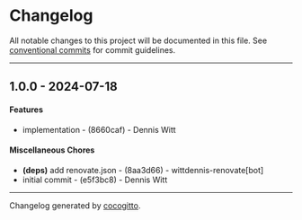 # Changelog
All notable changes to this project will be documented in this file. See [conventional commits](https://www.conventionalcommits.org/) for commit guidelines.

- - -
## 1.0.0 - 2024-07-18
#### Features
- implementation - (8660caf) - Dennis Witt
#### Miscellaneous Chores
- **(deps)** add renovate.json - (8aa3d66) - wittdennis-renovate[bot]
- initial commit - (e5f3bc8) - Dennis Witt

- - -

Changelog generated by [cocogitto](https://github.com/cocogitto/cocogitto).